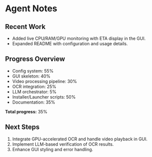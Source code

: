 # Agent Notes

## Recent Work
- Added live CPU/RAM/GPU monitoring with ETA display in the GUI.
- Expanded README with configuration and usage details.

## Progress Overview
- Config system: 55%
- GUI skeleton: 40%
- Video processing pipeline: 30%
- OCR integration: 25%
- LLM orchestrator: 5%
- Installer/Launcher scripts: 50%
- Documentation: 35%

**Total progress:** 35%

## Next Steps
1. Integrate GPU-accelerated OCR and handle video playback in GUI.
2. Implement LLM-based verification of OCR results.
3. Enhance GUI styling and error handling.
